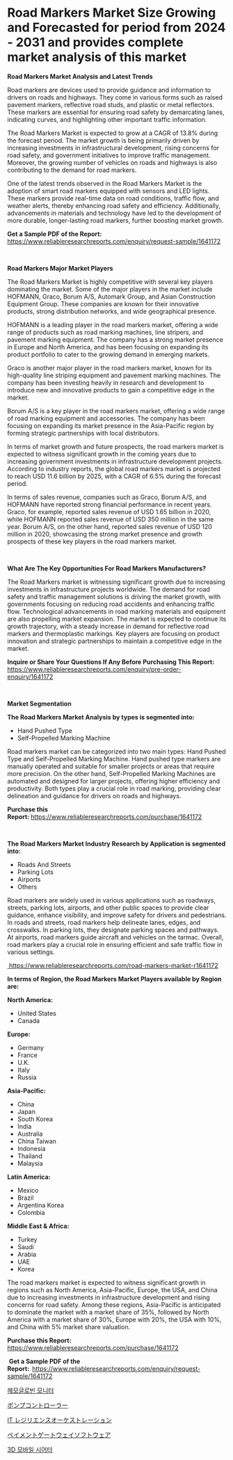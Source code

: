 <p><h1>Road Markers Market Size Growing and Forecasted for period from 2024 - 2031 and provides complete market analysis of this market</h1></p><p><strong>Road Markers Market Analysis and Latest Trends</strong></p>
<p><p>Road markers are devices used to provide guidance and information to drivers on roads and highways. They come in various forms such as raised pavement markers, reflective road studs, and plastic or metal reflectors. These markers are essential for ensuring road safety by demarcating lanes, indicating curves, and highlighting other important traffic information.</p><p>The Road Markers Market is expected to grow at a CAGR of 13.8% during the forecast period. The market growth is being primarily driven by increasing investments in infrastructural development, rising concerns for road safety, and government initiatives to improve traffic management. Moreover, the growing number of vehicles on roads and highways is also contributing to the demand for road markers.</p><p>One of the latest trends observed in the Road Markers Market is the adoption of smart road markers equipped with sensors and LED lights. These markers provide real-time data on road conditions, traffic flow, and weather alerts, thereby enhancing road safety and efficiency. Additionally, advancements in materials and technology have led to the development of more durable, longer-lasting road markers, further boosting market growth.</p></p>
<p><strong>Get a Sample PDF of the Report:&nbsp;</strong> <a href="https://www.reliableresearchreports.com/enquiry/request-sample/1641172">https://www.reliableresearchreports.com/enquiry/request-sample/1641172</a></p>
<p>&nbsp;</p>
<p><strong>Road Markers Major Market Players</strong></p>
<p><p>The Road Markers Market is highly competitive with several key players dominating the market. Some of the major players in the market include HOFMANN, Graco, Borum A/S, Automark Group, and Asian Construction Equipment Group. These companies are known for their innovative products, strong distribution networks, and wide geographical presence.</p><p>HOFMANN is a leading player in the road markers market, offering a wide range of products such as road marking machines, line stripers, and pavement marking equipment. The company has a strong market presence in Europe and North America, and has been focusing on expanding its product portfolio to cater to the growing demand in emerging markets.</p><p>Graco is another major player in the road markers market, known for its high-quality line striping equipment and pavement marking machines. The company has been investing heavily in research and development to introduce new and innovative products to gain a competitive edge in the market.</p><p>Borum A/S is a key player in the road markers market, offering a wide range of road marking equipment and accessories. The company has been focusing on expanding its market presence in the Asia-Pacific region by forming strategic partnerships with local distributors.</p><p>In terms of market growth and future prospects, the road markers market is expected to witness significant growth in the coming years due to increasing government investments in infrastructure development projects. According to industry reports, the global road markers market is projected to reach USD 11.6 billion by 2025, with a CAGR of 6.5% during the forecast period.</p><p>In terms of sales revenue, companies such as Graco, Borum A/S, and HOFMANN have reported strong financial performance in recent years. Graco, for example, reported sales revenue of USD 1.65 billion in 2020, while HOFMANN reported sales revenue of USD 350 million in the same year. Borum A/S, on the other hand, reported sales revenue of USD 120 million in 2020, showcasing the strong market presence and growth prospects of these key players in the road markers market.</p></p>
<p>&nbsp;</p>
<p><strong>What Are The Key Opportunities For Road Markers Manufacturers?</strong></p>
<p><p>The Road Markers market is witnessing significant growth due to increasing investments in infrastructure projects worldwide. The demand for road safety and traffic management solutions is driving the market growth, with governments focusing on reducing road accidents and enhancing traffic flow. Technological advancements in road marking materials and equipment are also propelling market expansion. The market is expected to continue its growth trajectory, with a steady increase in demand for reflective road markers and thermoplastic markings. Key players are focusing on product innovation and strategic partnerships to maintain a competitive edge in the market.</p></p>
<p><strong>Inquire or Share Your Questions If Any Before Purchasing This Report:</strong> <a href="https://www.reliableresearchreports.com/enquiry/pre-order-enquiry/1641172">https://www.reliableresearchreports.com/enquiry/pre-order-enquiry/1641172</a></p>
<p>&nbsp;</p>
<p><strong>Market Segmentation</strong></p>
<p><strong>The Road Markers Market Analysis by types is segmented into:</strong></p>
<p><ul><li>Hand Pushed Type</li><li>Self-Propelled Marking Machine</li></ul></p>
<p><p>Road markers market can be categorized into two main types: Hand Pushed Type and Self-Propelled Marking Machine. Hand pushed type markers are manually operated and suitable for smaller projects or areas that require more precision. On the other hand, Self-Propelled Marking Machines are automated and designed for larger projects, offering higher efficiency and productivity. Both types play a crucial role in road marking, providing clear delineation and guidance for drivers on roads and highways.</p></p>
<p><strong>Purchase this Report:&nbsp;</strong><a href="https://www.reliableresearchreports.com/purchase/1641172">https://www.reliableresearchreports.com/purchase/1641172</a></p>
<p>&nbsp;</p>
<p><strong>The Road Markers Market Industry Research by Application is segmented into:</strong></p>
<p><ul><li>Roads And Streets</li><li>Parking Lots</li><li>Airports</li><li>Others</li></ul></p>
<p><p>Road markers are widely used in various applications such as roadways, streets, parking lots, airports, and other public spaces to provide clear guidance, enhance visibility, and improve safety for drivers and pedestrians. In roads and streets, road markers help delineate lanes, edges, and crosswalks. In parking lots, they designate parking spaces and pathways. At airports, road markers guide aircraft and vehicles on the tarmac. Overall, road markers play a crucial role in ensuring efficient and safe traffic flow in various settings.</p></p>
<p><a href="https://www.reliableresearchreports.com/road-markers-market-r1641172">&nbsp;https://www.reliableresearchreports.com/road-markers-market-r1641172</a></p>
<p><strong>In terms of Region, the Road Markers Market Players available by Region are:</strong></p>
<p>
    <p> <strong> North America: </strong>
        <ul>
            <li>United States</li>
            <li>Canada</li>
        </ul>
        </p> 
    <p> <strong> Europe: </strong>
        <ul>
            <li>Germany</li>
            <li>France</li>
            <li>U.K.</li>
            <li>Italy</li>
            <li>Russia</li>
        </ul>
        </p> 
    <p> <strong> Asia-Pacific: </strong>
        <ul>
            <li>China</li>
            <li>Japan</li>
            <li>South Korea</li>
            <li>India</li>
            <li>Australia</li>
            <li>China Taiwan</li>
            <li>Indonesia</li>
            <li>Thailand</li>
            <li>Malaysia</li>
        </ul>
        </p> 
    <p> <strong> Latin America: </strong>
        <ul>
            <li>Mexico</li>
            <li>Brazil</li>
            <li>Argentina Korea</li>
            <li>Colombia</li>
        </ul>
        </p> 
    <p> <strong> Middle East & Africa: </strong>
        <ul>
            <li>Turkey</li>
            <li>Saudi</li>
            <li>Arabia</li>
            <li>UAE</li>
            <li>Korea</li>
        </ul>
    </p>
    </p>
<p><p>The road markers market is expected to witness significant growth in regions such as North America, Asia-Pacific, Europe, the USA, and China due to increasing investments in infrastructure development and rising concerns for road safety. Among these regions, Asia-Pacific is anticipated to dominate the market with a market share of 35%, followed by North America with a market share of 30%, Europe with 20%, the USA with 10%, and China with 5% market share valuation.</p></p>
<p><strong>Purchase this Report: </strong><a href="https://www.reliableresearchreports.com/purchase/1641172">https://www.reliableresearchreports.com/purchase/1641172</a></p>
<p>&nbsp;<strong>Get a Sample PDF of the Report:&nbsp;&nbsp;</strong><a href="https://www.reliableresearchreports.com/enquiry/request-sample/1641172">https://www.reliableresearchreports.com/enquiry/request-sample/1641172</a></p>
<p><strong></strong></p>
<p><p><a href="https://medium.com/@alexemumu2022/%ED%97%A4%EB%AA%A8%EA%B8%80%EB%A1%9C%EB%B9%88-%EB%AA%A8%EB%8B%88%ED%84%B0-%EC%8B%9C%EC%9E%A5-%EA%B7%9C%EB%AA%A8-%EB%B0%8F-%EC%8B%9C%EC%9E%A5-%EB%8F%99%ED%96%A5-%EC%99%84%EC%A0%84%ED%95%9C-%EC%82%B0%EC%97%85-%EA%B0%9C%EC%9A%94-2024%EC%97%90%EC%84%9C-2031%EA%B9%8C%EC%A7%80-c1f1356f0ad1">헤모글로빈 모니터</a></p><p><a href="https://medium.com/@chrispcreem58/%E3%83%9D%E3%83%B3%E3%83%97%E5%88%B6%E5%BE%A1%E8%A3%85%E7%BD%AE%E5%B8%82%E5%A0%B4-2031%E5%B9%B4%E3%81%BE%E3%81%A7%E3%81%AE%E6%88%90%E5%8A%9F%E3%81%99%E3%82%8B%E3%83%93%E3%82%B8%E3%83%8D%E3%82%B9%E6%88%A6%E7%95%A5%E3%81%AE%E9%8D%B5-997cdd9ad6b0">ポンプコントローラー</a></p><p><a href="https://medium.com/@nicholasallan19/it%E3%83%AC%E3%82%B8%E3%83%AA%E3%82%A8%E3%83%B3%E3%82%B9%E3%82%AA%E3%83%BC%E3%82%B1%E3%82%B9%E3%83%88%E3%83%AC%E3%83%BC%E3%82%B7%E3%83%A7%E3%83%B3%E5%B8%82%E5%A0%B4%E8%A6%8F%E6%A8%A1%E3%81%AF-%E3%82%B0%E3%83%AD%E3%83%BC%E3%83%90%E3%83%AB%E7%94%A3%E6%A5%AD%E3%81%AB%E3%81%8A%E3%81%91%E3%82%8B%E6%9C%80%E9%81%A9%E3%81%AA%E3%83%9E%E3%83%BC%E3%82%B1%E3%83%86%E3%82%A3%E3%83%B3%E3%82%B0%E3%83%81%E3%83%A3%E3%83%8D%E3%83%AB%E3%82%92%E6%98%8E%E3%82%89%E3%81%8B%E3%81%AB%E3%81%97%E3%81%BE%E3%81%99-c8b7827d5553">IT レジリエンスオーケストレーション</a></p><p><a href="https://github.com/one-cool-chick/Market-Research-Report-List-1/blob/main/986135837138.md">ペイメントゲートウェイソフトウェア</a></p><p><a href="https://medium.com/@koleledner/3d-%EB%AA%A8%EB%B0%94%EC%9D%BC-%EA%B7%B9%EC%9E%A5-%EC%8B%9C%EC%9E%A5-%EA%B2%BD%EC%9F%81-%EB%B6%84%EC%84%9D-%EC%8B%9C%EC%9E%A5-%ED%8A%B8%EB%A0%8C%EB%93%9C-%EB%B0%8F-2031%EB%85%84%EA%B9%8C%EC%A7%80%EC%9D%98-%EC%98%88%EC%B8%A1-e2bcd5f9d2f3">3D 모바일 시어터</a></p></p>